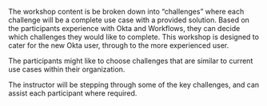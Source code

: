 ﻿The workshop content is be broken down into “challenges” where each challenge will be a complete use case with a provided solution. Based on the participants experience with Okta and Workflows, they can decide which challenges they would like to complete. This workshop is designed to cater for the new Okta user, through to the more experienced user.

The participants might like to choose challenges that are similar to current use cases within their organization.

The instructor will be stepping through some of the key challenges, and can assist each participant where required.



